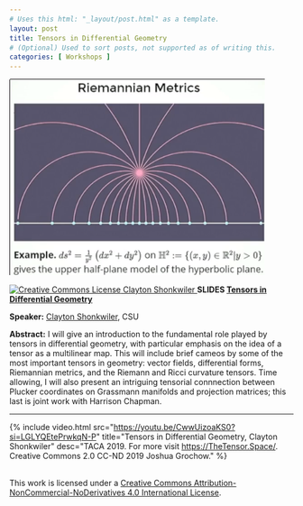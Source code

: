```yaml
---
# Uses this html: "_layout/post.html" as a template.
layout: post 
title: Tensors in Differential Geometry
# (Optional) Used to sort posts, not supported as of writing this.
categories: [ Workshops ]
---
```


![](/uploads/images/Shonkwiler.png)


<a rel="license" href="http://creativecommons.org/licenses/by-nc-nd/4.0/" target="_blank">
<img alt="Creative Commons License" style="border-width:0" src="https://i.creativecommons.org/l/by-nc-nd/4.0/88x31.png" />
Clayton Shonkwiler
</a>

<a name="Shonkwiler" />
<b>SLIDES <a href="https://slides.com/shonk/tensors" target="_blank">Tensors in Differential Geometry</a></b>

**Speaker:** <a href="https://www.math.colostate.edu/~clayton/" target="_blank">Clayton Shonkwiler</a>, CSU

**Abstract:** I will give an introduction to the fundamental role played by tensors in differential geometry, with particular emphasis on the idea of a tensor as a multilinear map. This will include brief cameos by some of the most important tensors in geometry: vector fields, differential forms, Riemannian metrics, and the Riemann and Ricci curvature tensors. Time allowing, I will also present an intriguing tensorial connnection between Plucker coordinates on Grassmann manifolds and projection matrices; this last is joint work with Harrison Chapman.

---

 {% 
    include video.html
    src="https://youtu.be/CwwUizoaKS0?si=LGLYQEtePrwkqN-P"
    title="Tensors in Differential Geometry, Clayton Shonkwiler"
    desc="TACA 2019. For more visit https://TheTensor.Space/. Creative Commons 2.0 CC-ND 2019 Joshua Grochow."
  %}



<br />This work is licensed under a <a rel="license" href="http://creativecommons.org/licenses/by-nc-nd/4.0/" target="_blank">Creative Commons Attribution-NonCommercial-NoDerivatives 4.0 International License</a>.
